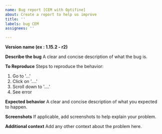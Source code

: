 ```yaml
---
name: Bug report [CEM with Optifine]
about: Create a report to help us improve
title: ''
labels: bug CEM
assignees: ''

---
```


**Version name (ex : 1.15.2 - r2)**

**Describe the bug**
A clear and concise description of what the bug is.

**To Reproduce**
Steps to reproduce the behavior:
1. Go to '...'
2. Click on '....'
3. Scroll down to '....'
4. See error

**Expected behavior**
A clear and concise description of what you expected to happen.

**Screenshots**
If applicable, add screenshots to help explain your problem.

**Additional context**
Add any other context about the problem here.